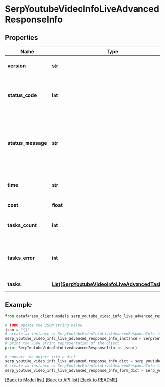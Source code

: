 # SerpYoutubeVideoInfoLiveAdvancedResponseInfo


## Properties

Name | Type | Description | Notes
------------ | ------------- | ------------- | -------------
**version** | **str** | the current version of the API | [optional] 
**status_code** | **int** | general status code you can find the full list of the response codes here | [optional] 
**status_message** | **str** | general informational message you can find the full list of general informational messages here | [optional] 
**time** | **str** | total execution time, seconds | [optional] 
**cost** | **float** | total tasks cost, USD | [optional] 
**tasks_count** | **int** | the number of tasks in the tasks array | [optional] 
**tasks_error** | **int** | the number of tasks in the tasks array returned with an error | [optional] 
**tasks** | [**List[SerpYoutubeVideoInfoLiveAdvancedTaskInfo]**](SerpYoutubeVideoInfoLiveAdvancedTaskInfo.md) | array of tasks | [optional] 

## Example

```python
from dataforseo_client.models.serp_youtube_video_info_live_advanced_response_info import SerpYoutubeVideoInfoLiveAdvancedResponseInfo

# TODO update the JSON string below
json = "{}"
# create an instance of SerpYoutubeVideoInfoLiveAdvancedResponseInfo from a JSON string
serp_youtube_video_info_live_advanced_response_info_instance = SerpYoutubeVideoInfoLiveAdvancedResponseInfo.from_json(json)
# print the JSON string representation of the object
print SerpYoutubeVideoInfoLiveAdvancedResponseInfo.to_json()

# convert the object into a dict
serp_youtube_video_info_live_advanced_response_info_dict = serp_youtube_video_info_live_advanced_response_info_instance.to_dict()
# create an instance of SerpYoutubeVideoInfoLiveAdvancedResponseInfo from a dict
serp_youtube_video_info_live_advanced_response_info_form_dict = serp_youtube_video_info_live_advanced_response_info.from_dict(serp_youtube_video_info_live_advanced_response_info_dict)
```
[[Back to Model list]](../README.md#documentation-for-models) [[Back to API list]](../README.md#documentation-for-api-endpoints) [[Back to README]](../README.md)


